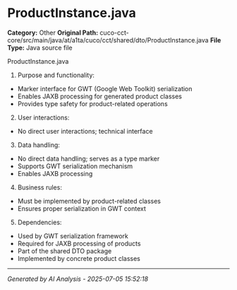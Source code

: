 # ProductInstance.java

**Category:** Other
**Original Path:** cuco-cct-core/src/main/java/at/a1ta/cuco/cct/shared/dto/ProductInstance.java
**File Type:** Java source file

ProductInstance.java
1. Purpose and functionality:
- Marker interface for GWT (Google Web Toolkit) serialization
- Enables JAXB processing for generated product classes
- Provides type safety for product-related operations

2. User interactions:
- No direct user interactions; technical interface

3. Data handling:
- No direct data handling; serves as a type marker
- Supports GWT serialization mechanism
- Enables JAXB processing

4. Business rules:
- Must be implemented by product-related classes
- Ensures proper serialization in GWT context

5. Dependencies:
- Used by GWT serialization framework
- Required for JAXB processing of products
- Part of the shared DTO package
- Implemented by concrete product classes

---
*Generated by AI Analysis - 2025-07-05 15:52:18*
